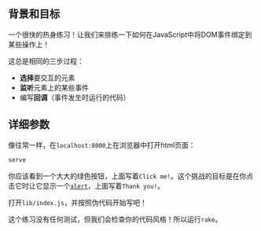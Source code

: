 ## 背景和目标

一个很快的热身练习！让我们来排练一下如何在JavaScript中将DOM事件绑定到某些操作上！

这总是相同的三步过程：

- **选择**要交互的元素
- **监听**元素上的某些事件
- 编写**回调**（事件发生时运行的代码）

## 详细参数

像往常一样，在`localhost:8000`上在浏览器中打开html页面：

```bash
serve
```

你应该看到一个大大的绿色按钮，上面写着`Click me!`。这个挑战的目标是在你点击它时让它显示一个[`alert`](https://developer.mozilla.org/en-US/docs/Web/API/Window/alert)，上面写着`Thank you!`。

打开`lib/index.js`，并按照伪代码开始写吧！

这个练习没有任何测试，但我们会检查你的代码风格！所以运行`rake`。
